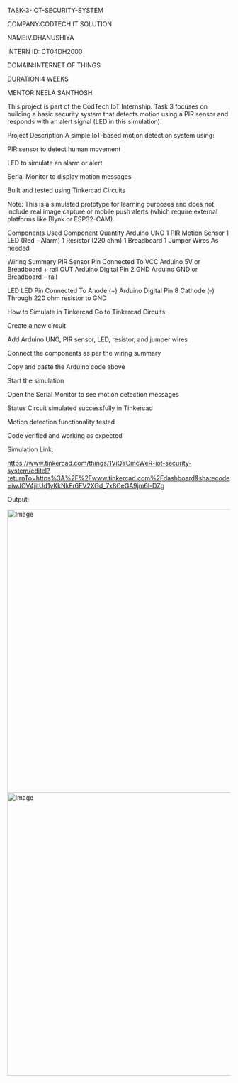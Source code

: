 TASK-3-IOT-SECURITY-SYSTEM

COMPANY:CODTECH IT SOLUTION

NAME:V.DHANUSHIYA

INTERN ID: CT04DH2000

DOMAIN:INTERNET OF THINGS

DURATION:4 WEEKS

MENTOR:NEELA SANTHOSH

This project is part of the CodTech IoT Internship. Task 3 focuses on building a basic security system that detects motion using a PIR sensor and responds with an alert signal (LED in this simulation).

Project Description
A simple IoT-based motion detection system using:

PIR sensor to detect human movement

LED to simulate an alarm or alert

Serial Monitor to display motion messages

Built and tested using Tinkercad Circuits

Note: This is a simulated prototype for learning purposes and does not include real image capture or mobile push alerts (which require external platforms like Blynk or ESP32-CAM).

Components Used
Component	Quantity
Arduino UNO	1
PIR Motion Sensor	1
LED (Red - Alarm)	1
Resistor (220 ohm)	1
Breadboard	1
Jumper Wires	As needed

Wiring Summary
PIR Sensor
Pin	Connected To
VCC	Arduino 5V or Breadboard + rail
OUT	Arduino Digital Pin 2
GND	Arduino GND or Breadboard – rail

LED
LED Pin	Connected To
Anode (+)	Arduino Digital Pin 8
Cathode (–)	Through 220 ohm resistor to GND

How to Simulate in Tinkercad
Go to Tinkercad Circuits

Create a new circuit

Add Arduino UNO, PIR sensor, LED, resistor, and jumper wires

Connect the components as per the wiring summary

Copy and paste the Arduino code above

Start the simulation

Open the Serial Monitor to see motion detection messages

Status
Circuit simulated successfully in Tinkercad

Motion detection functionality tested

Code verified and working as expected

Simulation Link:

https://www.tinkercad.com/things/1ViQYCmcWeR-iot-security-system/editel?returnTo=https%3A%2F%2Fwww.tinkercad.com%2Fdashboard&sharecode=iwJOV4jitUd1yKkNkFr6FV2XGd_7x8CeGA9jm6l-DZg

Output:

<img width="1365" height="639" alt="Image" src="https://github.com/user-attachments/assets/529b0ae4-7328-4fcc-8cee-bbfc8ae53749" />

<img width="1365" height="638" alt="Image" src="https://github.com/user-attachments/assets/037a815c-5c4e-41f0-bb82-25d2d861060b" />

